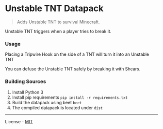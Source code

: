# Unstable TNT Datapack

> Adds Unstable TNT to survival Minecraft.

Unstable TNT triggers when a player tries to break it.


### Usage

Placing a Tripwire Hook on the side of a TNT will turn it into an Unstable TNT

You can defuse the Unstable TNT safely by breaking it with Shears.


### Building Sources

1. Install Python 3
2. Install pip requirements `pip install -r requirements.txt`
3. Build the datapack using beet `beet`
4. The compiled datapack is located under `dist`

---

License - [MIT](LICENSE)
